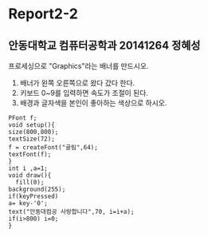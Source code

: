 # Report2-2
## 안동대학교 컴퓨터공학과 20141264 정혜성

프로세싱으로 "Graphics"라는 배너를 만드시오.
1. 배너가 왼쪽 오른쪽으로 왔다 갔다 한다.
2. 키보드 0~9를 입력하면 속도가 조절이 된다.
3. 배경과 글자색을 본인이 좋아하는 색상으로 하시오.
```
PFont f;
void setup(){
size(800,800);
textSize(72);
f = createFont("굴림",64);
textFont(f);
}
int i ,a=1;
void draw(){
  fill(0);
background(255);
if(keyPressed)
a= key-'0';
text("안동대컴공 사랑합니다",70, i=i+a);
if(i>800) i=0;
}
```
